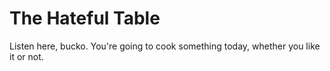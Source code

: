 # The Hateful Table
 
Listen here, bucko. You're going to cook something today, whether you like it or not.
